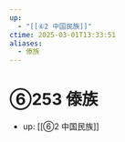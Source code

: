 ```yaml
---
up:
  - "[[⑥2 中国民族]]"
ctime: 2025-03-01T13:33:51
aliases:
  - 傣族
---
```


# ⑥253 傣族

- up: [[⑥2 中国民族]]
